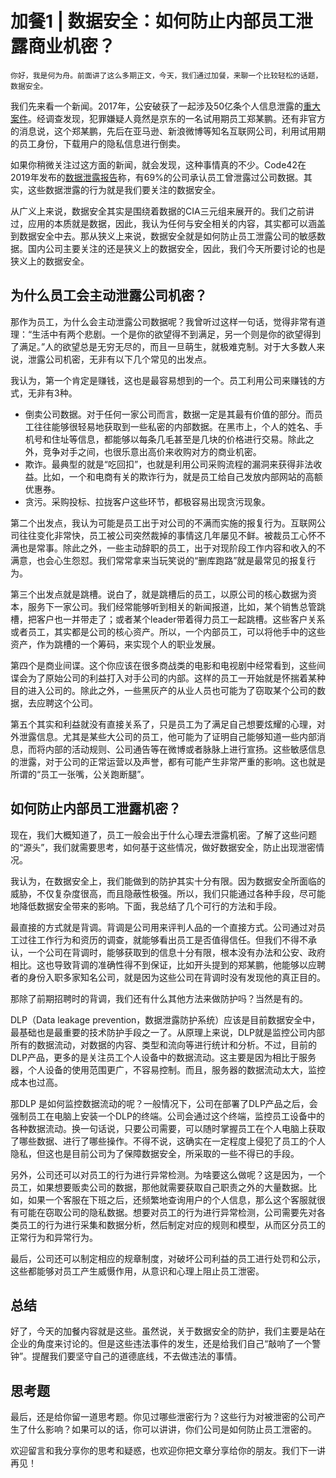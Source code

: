 # 加餐1 | 数据安全：如何防止内部员工泄露商业机密？

    你好，我是何为舟。前面讲了这么多期正文，今天，我们通过加餐，来聊一个比较轻松的话题，数据安全。

我们先来看一个新闻。2017年，公安破获了一起涉及50亿条个人信息泄露的[重大案件](https://www.thepaper.cn/newsDetail_forward_1636851)。经调查发现，犯罪嫌疑人竟然是京东的一名试用期员工郑某鹏。还有非官方的消息说，这个郑某鹏，先后在亚马逊、新浪微博等知名互联网公司，利用试用期的员工身份，下载用户的隐私信息进行倒卖。

如果你稍微关注过这方面的新闻，就会发现，这种事情真的不少。Code42在2019年发布的[数据泄露报告](https://www.code42.com/news-releases/code42-global-data-exposure-report/)称，有69%的公司承认员工曾泄露过公司数据。其实，这些数据泄露的行为就是我们要关注的数据安全。

从广义上来说，数据安全其实是围绕着数据的CIA三元组来展开的。我们之前讲过，应用的本质就是数据，因此，我认为任何与安全相关的内容，其实都可以涵盖到数据安全中去。那从狭义上来说，数据安全就是如何防止员工泄露公司的敏感数据。国内公司主要关注的还是狭义上的数据安全，因此，我们今天所要讨论的也是狭义上的数据安全。

## 为什么员工会主动泄露公司机密？

那作为员工，为什么会主动泄露公司数据呢？我曾听过这样一句话，觉得非常有道理：“生活中有两个悲剧。一个是你的欲望得不到满足，另一个则是你的欲望得到了满足。”人的欲望总是无穷无尽的，而且一旦萌生，就极难克制。对于大多数人来说，泄露公司机密，无非有以下几个常见的出发点。

我认为，第一个肯定是赚钱，这也是最容易想到的一个。员工利用公司来赚钱的方式，无非有3种。

*   倒卖公司数据。对于任何一家公司而言，数据一定是其最有价值的部分。而员工往往能够很轻易地获取到一些私密的内部数据。在黑市上，个人的姓名、手机号和住址等信息，都能够以每条几毛甚至是几块的价格进行交易。除此之外，竞争对手之间，也很乐意出高价来收购对方的商业机密。
*   欺诈。最典型的就是“吃回扣”，也就是利用公司采购流程的漏洞来获得非法收益。比如，一个和电商有关的欺诈行为，就是员工给自己发放内部网站的高额优惠券。
*   贪污。采购投标、拉拢客户这些环节，都极容易出现贪污现象。

第二个出发点，我认为可能是员工出于对公司的不满而实施的报复行为。互联网公司往往变化非常快，员工被公司突然裁掉的事情这几年屡见不鲜。被裁员工心怀不满也是常事。除此之外，一些主动辞职的员工，出于对现阶段工作内容和收入的不满意，也会心生怨怼。我们常常拿来当玩笑说的“删库跑路”就是最常见的报复行为。

第三个出发点就是跳槽。说白了，就是跳槽后的员工，以原公司的核心数据为资本，服务下一家公司。我们经常能够听到相关的新闻报道，比如，某个销售总管跳槽，把客户也一并带走了；或者某个leader带着得力员工一起跳槽。这些客户关系或者员工，其实都是公司的核心资产。所以，一个内部员工，可以将他手中的这些资产，作为跳槽的一个筹码，来实现个人的职业发展。

第四个是商业间谍。这个你应该在很多商战类的电影和电视剧中经常看到，这些间谍会为了原始公司的利益打入对手公司的内部。这样的员工一开始就是怀揣着某种目的进入公司的。除此之外，一些黑灰产的从业人员也可能为了窃取某个公司的数据，去应聘这个公司。

第五个其实和利益就没有直接关系了，只是员工为了满足自己想要炫耀的心理，对外泄露信息。尤其是某些大公司的员工，他可能为了证明自己能够知道一些内部消息，而将内部的活动规则、公司通告等在微博或者脉脉上进行宣扬。这些敏感信息的泄露，对于公司的正常运营以及声誉，都有可能产生非常严重的影响。这也就是所谓的“员工一张嘴，公关跑断腿”。

## 如何防止内部员工泄露机密？

现在，我们大概知道了，员工一般会出于什么心理去泄露机密。了解了这些问题的“源头”，我们就需要思考，如何基于这些情况，做好数据安全，防止出现泄密情况。

我认为，在数据安全上，我们能做到的防护其实十分有限。因为数据安全所面临的威胁，不仅复杂度很高，而且隐蔽性极强。所以，我们只能通过各种手段，尽可能地降低数据安全带来的影响。下面，我总结了几个可行的方法和手段。

最直接的方式就是背调。背调是公司用来评判人品的一个直接方式。公司通过对员工过往工作行为和资历的调查，就能够看出员工是否值得信任。但我们不得不承认，一个公司在背调时，能够获取到的信息十分有限，根本没有办法和公安、政府相比。这也导致背调的准确性得不到保证，比如开头提到的郑某鹏，他能够以应聘者的身份入职多家知名公司，就是因为这些公司在背调时没有发现他的真正目的。

那除了前期招聘时的背调，我们还有什么其他方法来做防护吗？当然是有的。

DLP（Data leakage prevention，数据泄露防护系统）应该是目前数据安全中，最基础也是最重要的技术防护手段之一了。从原理上来说，DLP就是监控公司内部所有的数据流动，对数据的内容、类型和流向等进行统计和分析。不过，目前的DLP产品，更多的是关注员工个人设备中的数据流动。这主要是因为相比于服务器，个人设备的使用范围更广，不容易控制。而且，服务器的数据流动太大，监控成本也过高。

那DLP 是如何监控数据流动的呢？一般情况下，公司在部署了DLP产品之后，会强制员工在电脑上安装一个DLP的终端。公司会通过这个终端，监控员工设备中的各种数据流动。换一句话说，只要公司需要，可以随时掌握员工在个人电脑上获取了哪些数据、进行了哪些操作。不得不说，这确实在一定程度上侵犯了员工的个人隐私，但这也是目前公司为了保障数据安全，所采取的一些不得已的手段。

另外，公司还可以对员工的行为进行异常检测。为啥要这么做呢？这是因为，一个员工，如果想要贩卖公司的数据，那他就需要获取自己职责之外的大量数据。比如，如果一个客服在下班之后，还频繁地查询用户的个人信息，那么这个客服就很有可能在窃取公司的隐私数据。想要对员工的行为进行异常检测，公司需要先对各类员工的行为进行采集和数据分析，然后制定对应的规则和模型，从而区分员工的正常行为和异常行为。

最后，公司还可以制定相应的规章制度，对破坏公司利益的员工进行处罚和公示，这些都能够对员工产生威慑作用，从意识和心理上阻止员工泄密。

## 总结

好了，今天的加餐内容就是这些。虽然说，关于数据安全的防护，我们主要是站在企业的角度来讨论的。但是这些违法事件的发生，还是给我们自己“敲响了一个警钟”。提醒我们要坚守自己的道德底线，不去做违法的事情。

## 思考题

最后，还是给你留一道思考题。你见过哪些泄密行为？这些行为对被泄密的公司产生了什么影响？如果可以的话，你可以讲讲，你们公司是如何防止员工泄密的。

欢迎留言和我分享你的思考和疑惑，也欢迎你把文章分享给你的朋友。我们下一讲再见！
    